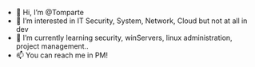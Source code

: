 - 👋 Hi, I’m @Tomparte
- 👀 I’m interested in IT Security, System, Network, Cloud but not at all in dev
- 🌱 I’m currently learning security, winServers, linux administration, project management..
- 📫 You can reach me in PM!

<!---
Tomparte/Tomparte is a ✨ special ✨ repository because its `README.md` (this file) appears on your GitHub profile.
You can click the Preview link to take a look at your changes.
--->
